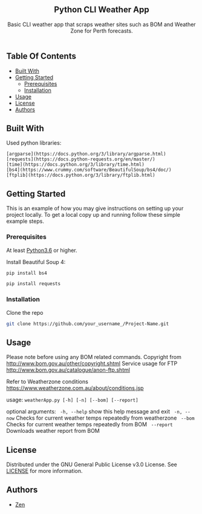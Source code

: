 <br/>
<p align="center">
  <h2 align="center">Python CLI Weather App</h2>

  <p align="center">
    Basic CLI weather app that scraps weather sites such as BOM and Weather Zone for Perth forecasts.
    <br/>
    <br/>
  </p>
</p>

## Table Of Contents

* [Built With](#built-with)
* [Getting Started](#getting-started)
  * [Prerequisites](#prerequisites)
  * [Installation](#installation)
* [Usage](#usage)
* [License](#license)
* [Authors](#authors)


## Built With

Used python libraries:
 ```
[argparse](https://docs.python.org/3/library/argparse.html)
[requests](https://docs.python-requests.org/en/master/)
[time](https://docs.python.org/3/library/time.html)
[bs4](https://www.crummy.com/software/BeautifulSoup/bs4/doc/)
[ftplib](https://docs.python.org/3/library/ftplib.html)
```


## Getting Started

This is an example of how you may give instructions on setting up your project locally.
To get a local copy up and running follow these simple example steps.

### Prerequisites

At least [Python3.6](https://www.python.org/) or higher.

Install Beautiful Soup 4:
 ```sh
pip install bs4
```
```sh
pip install requests
```
### Installation

Clone the repo

```sh
git clone https://github.com/your_username_/Project-Name.git
```

## Usage
Please note before using any BOM related commands.
Copyright from http://www.bom.gov.au/other/copyright.shtml
Service usage for FTP http://www.bom.gov.au/catalogue/anon-ftp.shtml
  
Refer to Weatherzone conditions
https://www.weatherzone.com.au/about/conditions.jsp



usage: ```weatherApp.py [-h] [-n] [--bom] [--report]```

optional arguments:
 ``` -h, --help```  show this help message and exit
 ``` -n, --now```   Checks for current weather temps repeatedly from weatherzone
``` --bom```    Checks for current weather temps repeatedly from BOM
``` --report```    Downloads weather report from BOM

## License

Distributed under the GNU General Public License v3.0 License. See [LICENSE](https://github.com/zen-coder-bit/weatherApp/blob/master/LICENSE) for more information.

## Authors

* [Zen](https://github.com/zen-coder-bit)




